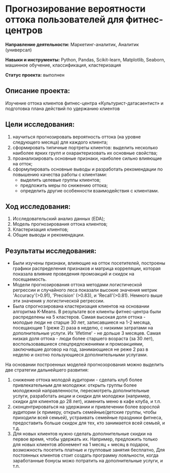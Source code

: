 # Прогнозирование вероятности оттока пользователей для фитнес-центров

**Направление деятельности:** Маркетинг-аналитик, Аналитик (универсал)

**Навыки и инструменты:** Python, Pandas, Scikit-learn, Matplotlib, Seaborn, машинное обучение, классификация, кластеризация

**Статус проекта:** выполнен

## Описание проекта:
Изучение оттока клиентов фитнес-центра «Культурист-датасаентист» и подготовка плана действий по удержанию клиентов

## Цели исследования:
1) научиться прогнозировать вероятность оттока (на уровне следующего месяца) для каждого клиента;
2) сформировать типичные портреты клиентов: выделить несколько наиболее ярких групп и охарактеризовать их основные свойства;
3) проанализировать основные признаки, наиболее сильно влияющие на отток;
4) сформулировать основные выводы и разработать рекомендации по повышению качества работы с клиентами:
   - выделить целевые группы клиентов;
   - предложить меры по снижению оттока;
   - определить другие особенности взаимодействия с клиентами.
  
## Ход исследования:

1) Исследовательский анализ данных (EDA);
2) Модель прогнозирования оттока клиентов;
3) Кластеризация клиентов;
4) Общие выводы и рекомендации.

## Результаты исследования:

- Были изучены признаки, влияющие на отток посетителей, построены графики распределения признаков и матрица корреляции, которая показала влияние проведения промоакций и скидок на посещаемость.
- Модели прогнозирования оттока методами логистической регрессии и случайного леса показали высокие значения метрик 'Accuracy'(>0.91), 'Precision' (>0.83), и 'Recall'(>0.81). Немного выше эти значения у логистической регрессии.
- Была спрогнозирована кластеризация клиентов на основании алгоритма K-Means. В результате все клиенты фитнес-центра были распределены на 5 кластеров. Самая высокая доля оттока - молодые люди не старше 30 лет, записавшиеся на 1-2 месяца, посещающие 1 (реже 2) раза в неделю, с низкими затратами на дополнительные услуги. Их 'lifetime' - не дольше 3 месяцев. Самая низкая доля оттока - люди более старшего возраста (за 30 лет), воспользовавшиеся спецпредложениями и промоакциями, заключившие договор на год, занимающиеся не реже 2 раз в неделю и охотно пользующиеся дополнительными услугами.

На основании построенных моделей прогнозорования можно выделить две стратегии дальнейшего развития:
1) снижение оттока молодой аудитории - сделать клуб более привлекательным для молодежи: открыть группы более молодежной направленности, пересмотреть дополнительные услуги, разработать акции и скидки для молодежи (например, скидки для клиентов до 28 лет), изменить меню в кафе клуба, и т.п.
2) сконцентрироваться на удержании и привлечении более взрослой аудитории (к примеру, открыть семейные/детские группы, чтобы приходили всей семьей), устраивать семейные праздники фитнеса, предоставить больше скидок для тех, кто занимается всей семьей, и т.д.
3) Для новых клиентов нужно сделать дополнительные скидки на первое время, чтобы удержать их. Например, предложить только для новых клиентов абонемент на 1 месяц + месяц в подарок, возможность посетить платные и групповые занятия бесплатно, Для постоянных клиентов стоит создать программу лояльности, когда заработанные бонусы можо потратить на дополнительные услуги, и т.п.
